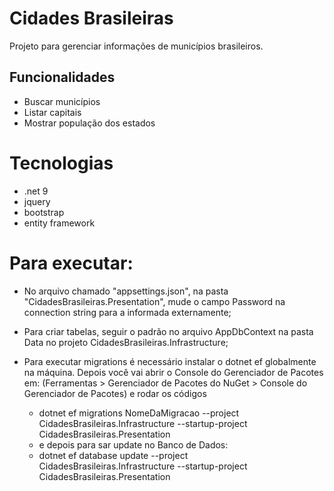 # Cidades Brasileiras

Projeto para gerenciar informações de municípios brasileiros.

## Funcionalidades

- Buscar municípios
- Listar capitais
- Mostrar população dos estados

# Tecnologias

- .net 9
- jquery
- bootstrap
- entity framework

# Para executar:

- No arquivo chamado "appsettings.json", na pasta "CidadesBrasileiras.Presentation", mude o campo Password na connection string para a informada externamente;

- Para criar tabelas, seguir o padrão no arquivo AppDbContext na pasta Data no projeto CidadesBrasileiras.Infrastructure;

- Para executar migrations é necessário instalar o dotnet ef globalmente na máquina. Depois você vai abrir o Console do Gerenciador de Pacotes em: (Ferramentas > Gerenciador de Pacotes do NuGet > Console do Gerenciador de Pacotes) e rodar os códigos
  - dotnet ef migrations NomeDaMigracao --project CidadesBrasileiras.Infrastructure --startup-project CidadesBrasileiras.Presentation
  - e depois para sar update no Banco de Dados:
  - dotnet ef database update --project CidadesBrasileiras.Infrastructure --startup-project CidadesBrasileiras.Presentation
